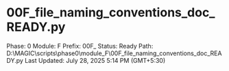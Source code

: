# 00F_file_naming_conventions_doc_READY.py

Phase: 0
Module: F
Prefix: 00F_
Status: Ready
Path: D:\MAGIC\scripts\phase0\module_F\00F_file_naming_conventions_doc_READY.py
Last Updated: July 28, 2025 5:14 PM (GMT+5:30)
